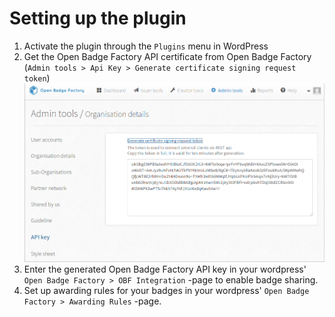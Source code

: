 # Setting up the plugin

1. Activate the plugin through the `Plugins` menu in WordPress
2. Get the Open Badge Factory API certificate from Open Badge Factory (`Admin tools > Api Key > Generate certificate signing request token`)
![Generated API key](generated_api_key.png "Generated API key")
3. Enter the generated Open Badge Factory API key in your wordpress' `Open Badge Factory > OBF Integration` -page to enable badge sharing.
4. Set up awarding rules for your badges in your wordpress' `Open Badge Factory > Awarding Rules` -page.
